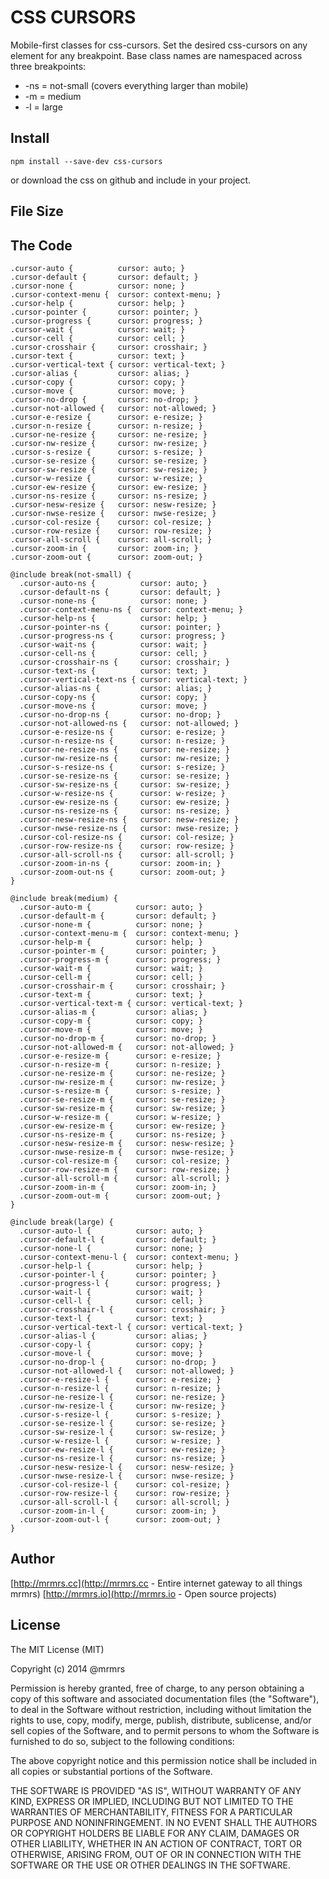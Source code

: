 # CSS CURSORS

  Mobile-first classes for css-cursors.
  Set the desired css-cursors on any element for any breakpoint.
  Base class names are namespaced across three breakpoints:

*  -ns = not-small (covers everything larger than mobile)
*  -m  = medium
*  -l  = large

## Install
```
npm install --save-dev css-cursors
```
or download the css on github and include in your project.

## File Size


## The Code
```
.cursor-auto {          cursor: auto; }
.cursor-default {       cursor: default; }
.cursor-none {          cursor: none; }
.cursor-context-menu {  cursor: context-menu; }
.cursor-help {          cursor: help; }
.cursor-pointer {       cursor: pointer; }
.cursor-progress {      cursor: progress; }
.cursor-wait {          cursor: wait; }
.cursor-cell {          cursor: cell; }
.cursor-crosshair {     cursor: crosshair; }
.cursor-text {          cursor: text; }
.cursor-vertical-text { cursor: vertical-text; }
.cursor-alias {         cursor: alias; }
.cursor-copy {          cursor: copy; }
.cursor-move {          cursor: move; }
.cursor-no-drop {       cursor: no-drop; }
.cursor-not-allowed {   cursor: not-allowed; }
.cursor-e-resize {      cursor: e-resize; }
.cursor-n-resize {      cursor: n-resize; }
.cursor-ne-resize {     cursor: ne-resize; }
.cursor-nw-resize {     cursor: nw-resize; }
.cursor-s-resize {      cursor: s-resize; }
.cursor-se-resize {     cursor: se-resize; }
.cursor-sw-resize {     cursor: sw-resize; }
.cursor-w-resize {      cursor: w-resize; }
.cursor-ew-resize {     cursor: ew-resize; }
.cursor-ns-resize {     cursor: ns-resize; }
.cursor-nesw-resize {   cursor: nesw-resize; }
.cursor-nwse-resize {   cursor: nwse-resize; }
.cursor-col-resize {    cursor: col-resize; }
.cursor-row-resize {    cursor: row-resize; }
.cursor-all-scroll {    cursor: all-scroll; }
.cursor-zoom-in {       cursor: zoom-in; }
.cursor-zoom-out {      cursor: zoom-out; }

@include break(not-small) {
  .cursor-auto-ns {          cursor: auto; }
  .cursor-default-ns {       cursor: default; }
  .cursor-none-ns {          cursor: none; }
  .cursor-context-menu-ns {  cursor: context-menu; }
  .cursor-help-ns {          cursor: help; }
  .cursor-pointer-ns {       cursor: pointer; }
  .cursor-progress-ns {      cursor: progress; }
  .cursor-wait-ns {          cursor: wait; }
  .cursor-cell-ns {          cursor: cell; }
  .cursor-crosshair-ns {     cursor: crosshair; }
  .cursor-text-ns {          cursor: text; }
  .cursor-vertical-text-ns { cursor: vertical-text; }
  .cursor-alias-ns {         cursor: alias; }
  .cursor-copy-ns {          cursor: copy; }
  .cursor-move-ns {          cursor: move; }
  .cursor-no-drop-ns {       cursor: no-drop; }
  .cursor-not-allowed-ns {   cursor: not-allowed; }
  .cursor-e-resize-ns {      cursor: e-resize; }
  .cursor-n-resize-ns {      cursor: n-resize; }
  .cursor-ne-resize-ns {     cursor: ne-resize; }
  .cursor-nw-resize-ns {     cursor: nw-resize; }
  .cursor-s-resize-ns {      cursor: s-resize; }
  .cursor-se-resize-ns {     cursor: se-resize; }
  .cursor-sw-resize-ns {     cursor: sw-resize; }
  .cursor-w-resize-ns {      cursor: w-resize; }
  .cursor-ew-resize-ns {     cursor: ew-resize; }
  .cursor-ns-resize-ns {     cursor: ns-resize; }
  .cursor-nesw-resize-ns {   cursor: nesw-resize; }
  .cursor-nwse-resize-ns {   cursor: nwse-resize; }
  .cursor-col-resize-ns {    cursor: col-resize; }
  .cursor-row-resize-ns {    cursor: row-resize; }
  .cursor-all-scroll-ns {    cursor: all-scroll; }
  .cursor-zoom-in-ns {       cursor: zoom-in; }
  .cursor-zoom-out-ns {      cursor: zoom-out; }
}

@include break(medium) {
  .cursor-auto-m {          cursor: auto; }
  .cursor-default-m {       cursor: default; }
  .cursor-none-m {          cursor: none; }
  .cursor-context-menu-m {  cursor: context-menu; }
  .cursor-help-m {          cursor: help; }
  .cursor-pointer-m {       cursor: pointer; }
  .cursor-progress-m {      cursor: progress; }
  .cursor-wait-m {          cursor: wait; }
  .cursor-cell-m {          cursor: cell; }
  .cursor-crosshair-m {     cursor: crosshair; }
  .cursor-text-m {          cursor: text; }
  .cursor-vertical-text-m { cursor: vertical-text; }
  .cursor-alias-m {         cursor: alias; }
  .cursor-copy-m {          cursor: copy; }
  .cursor-move-m {          cursor: move; }
  .cursor-no-drop-m {       cursor: no-drop; }
  .cursor-not-allowed-m {   cursor: not-allowed; }
  .cursor-e-resize-m {      cursor: e-resize; }
  .cursor-n-resize-m {      cursor: n-resize; }
  .cursor-ne-resize-m {     cursor: ne-resize; }
  .cursor-nw-resize-m {     cursor: nw-resize; }
  .cursor-s-resize-m {      cursor: s-resize; }
  .cursor-se-resize-m {     cursor: se-resize; }
  .cursor-sw-resize-m {     cursor: sw-resize; }
  .cursor-w-resize-m {      cursor: w-resize; }
  .cursor-ew-resize-m {     cursor: ew-resize; }
  .cursor-ns-resize-m {     cursor: ns-resize; }
  .cursor-nesw-resize-m {   cursor: nesw-resize; }
  .cursor-nwse-resize-m {   cursor: nwse-resize; }
  .cursor-col-resize-m {    cursor: col-resize; }
  .cursor-row-resize-m {    cursor: row-resize; }
  .cursor-all-scroll-m {    cursor: all-scroll; }
  .cursor-zoom-in-m {       cursor: zoom-in; }
  .cursor-zoom-out-m {      cursor: zoom-out; }
}

@include break(large) {
  .cursor-auto-l {          cursor: auto; }
  .cursor-default-l {       cursor: default; }
  .cursor-none-l {          cursor: none; }
  .cursor-context-menu-l {  cursor: context-menu; }
  .cursor-help-l {          cursor: help; }
  .cursor-pointer-l {       cursor: pointer; }
  .cursor-progress-l {      cursor: progress; }
  .cursor-wait-l {          cursor: wait; }
  .cursor-cell-l {          cursor: cell; }
  .cursor-crosshair-l {     cursor: crosshair; }
  .cursor-text-l {          cursor: text; }
  .cursor-vertical-text-l { cursor: vertical-text; }
  .cursor-alias-l {         cursor: alias; }
  .cursor-copy-l {          cursor: copy; }
  .cursor-move-l {          cursor: move; }
  .cursor-no-drop-l {       cursor: no-drop; }
  .cursor-not-allowed-l {   cursor: not-allowed; }
  .cursor-e-resize-l {      cursor: e-resize; }
  .cursor-n-resize-l {      cursor: n-resize; }
  .cursor-ne-resize-l {     cursor: ne-resize; }
  .cursor-nw-resize-l {     cursor: nw-resize; }
  .cursor-s-resize-l {      cursor: s-resize; }
  .cursor-se-resize-l {     cursor: se-resize; }
  .cursor-sw-resize-l {     cursor: sw-resize; }
  .cursor-w-resize-l {      cursor: w-resize; }
  .cursor-ew-resize-l {     cursor: ew-resize; }
  .cursor-ns-resize-l {     cursor: ns-resize; }
  .cursor-nesw-resize-l {   cursor: nesw-resize; }
  .cursor-nwse-resize-l {   cursor: nwse-resize; }
  .cursor-col-resize-l {    cursor: col-resize; }
  .cursor-row-resize-l {    cursor: row-resize; }
  .cursor-all-scroll-l {    cursor: all-scroll; }
  .cursor-zoom-in-l {       cursor: zoom-in; }
  .cursor-zoom-out-l {      cursor: zoom-out; }
}

```

## Author

[http://mrmrs.cc](http://mrmrs.cc - Entire internet gateway to all things mrmrs)
[http://mrmrs.io](http://mrmrs.io - Open source projects)

## License

The MIT License (MIT)

Copyright (c) 2014 @mrmrs

Permission is hereby granted, free of charge, to any person obtaining a copy
of this software and associated documentation files (the "Software"), to deal
in the Software without restriction, including without limitation the rights
to use, copy, modify, merge, publish, distribute, sublicense, and/or sell
copies of the Software, and to permit persons to whom the Software is
furnished to do so, subject to the following conditions:

The above copyright notice and this permission notice shall be included in
all copies or substantial portions of the Software.

THE SOFTWARE IS PROVIDED "AS IS", WITHOUT WARRANTY OF ANY KIND, EXPRESS OR
IMPLIED, INCLUDING BUT NOT LIMITED TO THE WARRANTIES OF MERCHANTABILITY,
FITNESS FOR A PARTICULAR PURPOSE AND NONINFRINGEMENT. IN NO EVENT SHALL THE
AUTHORS OR COPYRIGHT HOLDERS BE LIABLE FOR ANY CLAIM, DAMAGES OR OTHER
LIABILITY, WHETHER IN AN ACTION OF CONTRACT, TORT OR OTHERWISE, ARISING FROM,
OUT OF OR IN CONNECTION WITH THE SOFTWARE OR THE USE OR OTHER DEALINGS IN
THE SOFTWARE.

